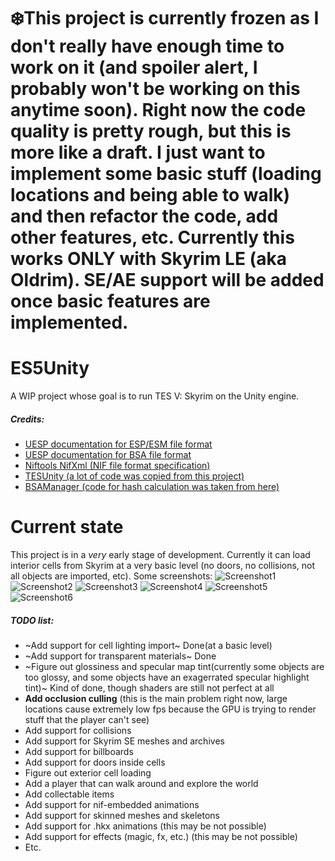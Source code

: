 # ❄️This project is currently frozen as I don't really have enough time to work on it (and spoiler alert, I probably won't be working on this anytime soon). Right now the code quality is pretty rough, but this is more like a draft. I just want to implement some basic stuff (loading locations and being able to walk) and then refactor the code, add other features, etc. Currently this works ONLY with Skyrim LE (aka Oldrim). SE/AE support will be added once basic features are implemented.

# ES5Unity
A WIP project whose goal is to run TES V: Skyrim on the Unity engine.

##### Credits:
+ [UESP documentation for ESP/ESM file format](https://en.uesp.net/wiki/Skyrim_Mod:Mod_File_Format)
+ [UESP documentation for BSA file format](https://en.uesp.net/wiki/Skyrim_Mod:Archive_File_Format)
+ [Niftools NifXml (NIF file format specification)](https://github.com/niftools/nifxml)
+ [TESUnity (a lot of code was copied from this project)](https://github.com/ColeDeanShepherd/TESUnity)
+ [BSAManager (code for hash calculation was taken from here)](https://github.com/philjord/BSAManager)

# Current state
This project is in a *very* early stage of development. Currently it can load interior cells from Skyrim at a very basic level (no doors, no collisions, not all objects are imported, etc).
Some screenshots:
![Screenshot1](https://github.com/Suslanium/ES5Unity/assets/84632927/e421be83-2705-43c4-acaa-31e6edb41fd8)
![Screenshot2](https://github.com/Suslanium/ES5Unity/assets/84632927/df8542ea-e79d-4df0-9a9f-5ffda1cb2812)
![Screenshot3](https://github.com/Suslanium/ES5Unity/assets/84632927/d42ca88f-82db-4c60-bd5f-c57063e441b7)
![Screenshot4](https://github.com/Suslanium/ES5Unity/assets/84632927/ac75c897-fcc7-441f-934c-87597e827620)
![Screenshot5](https://github.com/Suslanium/ES5Unity/assets/84632927/d2459143-593f-4af1-ab7c-af198e8c11af)
![Screenshot6](https://github.com/Suslanium/ES5Unity/assets/84632927/ab9491ba-46ee-4c7b-aab3-0814fffecc1c)

##### TODO list:
+ ~Add support for cell lighting import~ Done(at a basic level)
+ ~Add support for transparent materials~ Done
+ ~Figure out glossiness and specular map tint(currently some objects are too glossy, and some objects have an exagerrated specular highlight tint)~ Kind of done, though shaders are still not perfect at all
+ **Add occlusion culling** (this is the main problem right now, large locations cause extremely low fps because the GPU is trying to render stuff that the player can't see)
+ Add support for collisions
+ Add support for Skyrim SE meshes and archives
+ Add support for billboards
+ Add support for doors inside cells
+ Figure out exterior cell loading
+ Add a player that can walk around and explore the world
+ Add collectable items
+ Add support for nif-embedded animations
+ Add support for skinned meshes and skeletons
+ Add support for .hkx animations (this may be not possible)
+ Add support for effects (magic, fx, etc.) (this may be not possible)
+ Etc.
